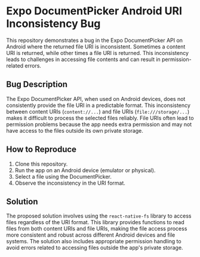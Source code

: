 # Expo DocumentPicker Android URI Inconsistency Bug

This repository demonstrates a bug in the Expo DocumentPicker API on Android where the returned file URI is inconsistent. Sometimes a content URI is returned, while other times a file URI is returned. This inconsistency leads to challenges in accessing file contents and can result in permission-related errors.

## Bug Description

The Expo DocumentPicker API, when used on Android devices, does not consistently provide the file URI in a predictable format. This inconsistency between content URIs (`content://...`) and file URIs (`file:///storage/...`) makes it difficult to process the selected files reliably. File URIs often lead to permission problems because the app needs extra permission and may not have access to the files outside its own private storage. 

## How to Reproduce

1. Clone this repository.
2. Run the app on an Android device (emulator or physical).
3. Select a file using the DocumentPicker.
4. Observe the inconsistency in the URI format.

## Solution

The proposed solution involves using the `react-native-fs` library to access files regardless of the URI format. This library provides functions to read files from both content URIs and file URIs, making the file access process more consistent and robust across different Android devices and file systems.  The solution also includes appropriate permission handling to avoid errors related to accessing files outside the app's private storage.
